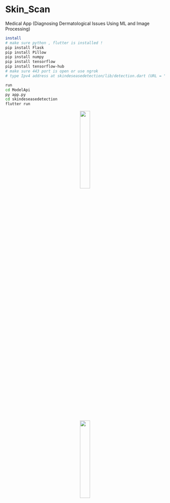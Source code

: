 # Skin_Scan
Medical App (Diagnosing Dermatological Issues Using ML and Image Processing)


```bash
install 
# make sure python , flutter is installed !
pip install Flask
pip install Pillow
pip install numpy
pip install tensorflow
pip install tensorflow-hub
# make sure 443 port is open or use ngrok
# type Ipv4 address at skindeseasedetection/lib/detection.dart (URL = "")
```

```bash
run 
cd ModelApi 
py app.py
cd skindeseasedetection
flutter run 
```
<div align="center">
  <a href="https://ultralytics.com/yolov8" target="_blank">
  <img width="25%" src="https://github.com/Harvie-Mz/Skin_Scan/assets/123501534/a84e7719-1a0c-4249-9597-0aeb1588ecdc"></a>
</div>

<div align="center">
  <a href="https://ultralytics.com/yolov8" target="_blank">
  <img width="25%" src="https://github.com/Harvie-Mz/Skin_Scan/assets/123501534/5f03bb64-7a1b-45a6-aac5-41759f184794"></a>
</div>




